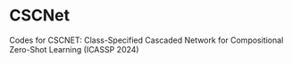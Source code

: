 # CSCNet
Codes for CSCNET: Class-Specified Cascaded Network for Compositional Zero-Shot Learning (ICASSP 2024)
